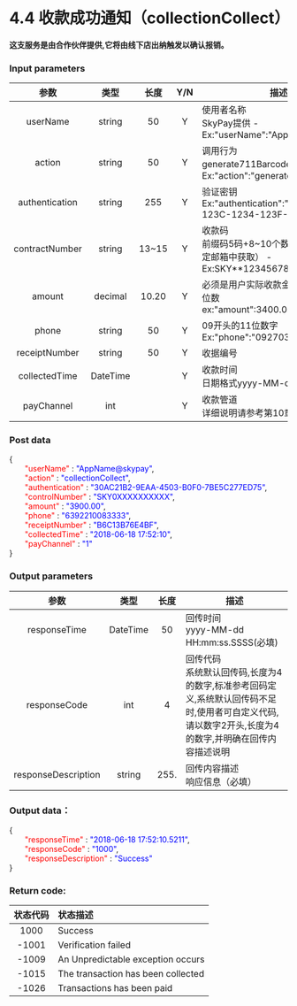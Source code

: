 # 4.4 收款成功通知（collectionCollect）
#### 这支服务是由合作伙伴提供,它将由线下店出纳触发以确认报销。

### Input parameters
| 参数                        |    类型     | 长度   |Y/N |描述|
| :-------------------------: | :-----------: |:-----:|:----:|--------------------------------|   
|userName|string|50|Y|使用者名称<br> SkyPay提供 - Ex:"userName":"AppName@skypay"|
|action|string|50|Y|调用行为<br>generate711Barcode(固定参数值) - Ex:"action":"generate711Barcode"|
|authentication|string |255|Y|验证密钥<br>Ex:"authentication":"E1234567-123C-1234-123F-A12345670"|
|contractNumber |string|13~15|Y|收款码<br> 前缀码5码+8~10个数字（前缀码在绑定邮箱中获取） - Ex:SKY**12345678|
|amount|decimal|10.20|Y|必须是用户实际收款金额,小数点最高二位数 <br>  ex:"amount":3400.00|
|phone|string|50|Y|09开头的11位数字<br> Ex:"phone":"09270348095"|
|receiptNumber  |string|50|Y|  收据编号|
|collectedTime|DateTime| |Y| 收款时间<br>日期格式yyyy-MM-dd HH:mm:ss|
|payChannel|int||Y|收款管道<br> 详细说明请参考第10章[渠道code值](../Paymentpipeline/Paymentpipeline1.md)|

### Post data


{<br>
    <font color=red>&ensp;&ensp;&ensp;&ensp;"userName"</font> : <font color=blue>"AppName@skypay"</font>,<br>
    <font color=red>&ensp;&ensp;&ensp;&ensp;"action"</font> : <font color=blue>"collectionCollect"</font>,<br>
    <font color=red>&ensp;&ensp;&ensp;&ensp;"authentication"</font> : <font color=blue>"30AC21B2-9EAA-4503-B0F0-7BE5C277ED75"</font>,<br>
    <font color=red>&ensp;&ensp;&ensp;&ensp;"controlNumber"</font> : <font color=blue>"SKY0XXXXXXXXXX"</font>,<br>
    <font color=red>&ensp;&ensp;&ensp;&ensp;"amount"</font> : <font color=blue>"3900.00"</font>,<br>
    <font color=red>&ensp;&ensp;&ensp;&ensp;"phone"</font> : <font color=blue>"6392210083333"</font>,<br>
    <font color=red>&ensp;&ensp;&ensp;&ensp;"receiptNumber"</font> : <font color=blue>"B6C13B76E4BF"</font>,<br>
    <font color=red>&ensp;&ensp;&ensp;&ensp;"collectedTime"</font> : <font color=blue>"2018-06-18 17:52:10"</font>,<br>
    <font color=red>&ensp;&ensp;&ensp;&ensp;"payChannel"</font> : <font color=blue>"1"</font><br>
}


### Output parameters
| 参数                        |    类型     | 长度    |描述|
| :-------------------------: | :-----------: |:-----:|--------------------------------|   
|responseTime|DateTime|50|回传时间 <br> yyyy-MM-dd HH:mm:ss.SSSS(必填)|
|responseCode |int|4|回传代码<br> 系统默认回传码,长度为4的数字,标准参考回码定义,系统默认回传码不足时,使用者可自定义代码,请以数字2开头,长度为4的数字,并明确在回传内容描述说明|
|responseDescription |string|255.|回传内容描述 <br>响应信息（必填）|

### Output data：


{<br>
  <font color=red>&ensp;&ensp;&ensp;&ensp;"responseTime"</font> : <font color=blue>"2018-06-18 17:52:10.5211"</font>,<br>
  <font color=red>&ensp;&ensp;&ensp;&ensp;"responseCode"</font> : <font color=blue>"1000"</font>,<br>
  <font color=red>&ensp;&ensp;&ensp;&ensp;"responseDescription"</font> : <font color=blue>"Success"</font><br>
}


### Return code:

| 状态代码                        |   状态描述    | 
| :-------------------------: | :----------- |
|1000 |Success|
|-1001|Verification  failed|
|-1009|An Unpredictable exception occurs|
|-1015|The transaction has been collected|
|-1026|Transactions has been paid|








